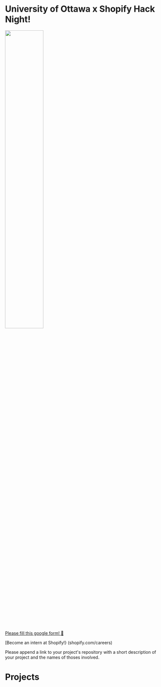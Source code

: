 # University of Ottawa x Shopify Hack Night!

<img src="http://www.hacoder.com/wp-content/uploads/2015/08/hacker-hacking-dark-hoodie.jpg" width="50%"/>

[Please fill this google form! :pineapple:](https://docs.google.com/forms/d/1Ww65_KwO5s5rliz-fnaXaC-QDQ48HlfGKwLLRW06ZKM/viewform?usp=send_form)

[Become an intern at Shopify!} (shopify.com/careers)

Please append a link to your project's repository with a short description of your project and the names of thoses involved.

# Projects
